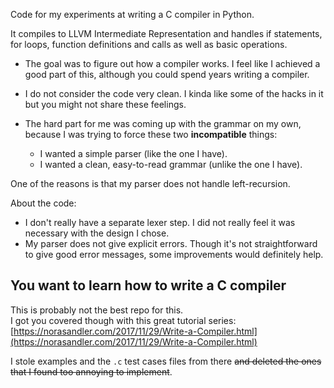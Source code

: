 Code for my experiments at writing a C compiler in Python.  

It compiles to LLVM Intermediate Representation and handles if statements, for loops, function definitions and calls as well as basic operations.

* The goal was to figure out how a compiler works. I feel like I achieved a good part of this, although you could spend years writing a compiler.
* I do not consider the code very clean. I kinda like some of the hacks in it but you might not share these feelings. 
* The hard part for me was coming up with the grammar on my own, because I was trying to force these two **incompatible** things: 

    * I wanted a simple parser (like the one I have).
    * I wanted a clean, easy-to-read grammar (unlike the one I have).
        
One of the reasons is that my parser does not handle left-recursion.  

About the code:

* I don't really have a separate lexer step. I did not really feel it was necessary with the design I chose.  
* My parser does not give explicit errors. Though it's not straightforward to give good error messages, some improvements would definitely help.


## You want to learn how to write a C compiler

This is probably not the best repo for this.  
I got you covered though with this great tutorial series: 
[https://norasandler.com/2017/11/29/Write-a-Compiler.html](https://norasandler.com/2017/11/29/Write-a-Compiler.html)

I stole examples and the `.c` test cases files from there ~~and deleted the ones that I found too annoying to implement~~.
